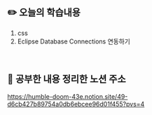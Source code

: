## :pencil2:  오늘의 학습내용
1. css
2. Eclipse Database Connections 연동하기
<br>

## :memo:  공부한 내용 정리한 노션 주소
<https://humble-doom-43e.notion.site/49-d6cb427b89754a0db6ebcee96d01f455?pvs=4>
